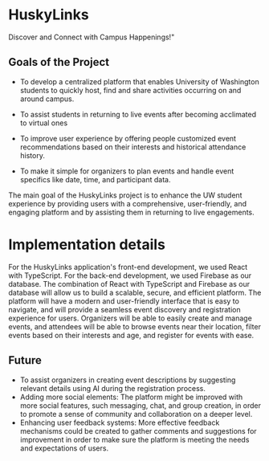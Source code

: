 # HuskyLinks
 Discover and Connect with Campus Happenings!"

## Goals of the Project


- To develop a centralized platform that enables University of Washington students to quickly host, find and share activities occurring on and around campus.

- To assist students in returning to live events after becoming acclimated to virtual ones

- To improve user experience by offering people customized event recommendations based on their interests and historical attendance history.

- To make it simple for organizers to plan events and handle event specifics like date, time, and participant data.


 The main goal of the HuskyLinks project is to enhance the UW student experience by providing users with a comprehensive, user-friendly, and engaging platform and by assisting them in returning to live engagements.
 
 # Implementation details
 
 For the HuskyLinks application's front-end development, we used React with TypeScript. For the back-end development, we used Firebase as our database.
The combination of React with TypeScript and Firebase as our database will allow us to build a scalable, secure, and efficient platform. The platform will have a modern and user-friendly interface that is easy to navigate, and will provide a seamless event discovery and registration experience for users. Organizers will be able to easily create and manage events, and attendees will be able to browse events near their location, filter events based on their interests and age, and register for events with ease.


## Future


- To assist organizers in creating event descriptions by suggesting relevant details using AI during the registration process.
- Adding more social elements: The platform might be improved with more social features, such messaging, chat, and group creation, in order to promote a sense of community and collaboration on a deeper level.
- Enhancing user feedback systems: More effective feedback mechanisms could be created to gather comments and suggestions for improvement in order to make sure the platform is meeting the needs and expectations of users.

 

 
